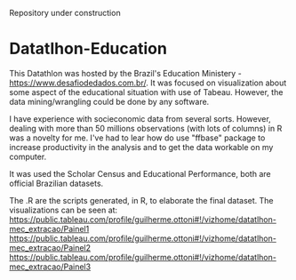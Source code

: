 Repository under construction

# Datatlhon-Education
This Datathlon was hosted by the Brazil's Education Ministery - https://www.desafiodedados.com.br/. It was focused on visualization about some aspect of the educational situation with use of Tabeau. However, the data mining/wrangling could be done by any software.

I have experience with socieconomic data from several sorts. However, dealing with more than 50 millions observations (with lots of columns) in R was a novelty for me. I've had to lear how do use "ffbase" package to increase productivity in the analysis and to get the data workable on my computer.

It was used the Scholar Census and Educational Performance, both are official Brazilian datasets.

The .R are the scripts generated, in R, to elaborate the final dataset. 
The visualizations can be seen at:
https://public.tableau.com/profile/guilherme.ottoni#!/vizhome/datatlhon-mec_extracao/Painel1
https://public.tableau.com/profile/guilherme.ottoni#!/vizhome/datatlhon-mec_extracao/Painel2
https://public.tableau.com/profile/guilherme.ottoni#!/vizhome/datatlhon-mec_extracao/Painel3

